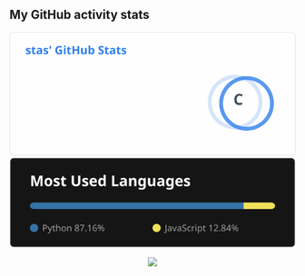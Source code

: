 ##  My GitHub activity stats

<!-- Found out I could do this from @rodrigogiraoserrao! -->

<img src="https://github.com/miarez/miarez/blob/main/general_stats.svg" alt="GitHub Statistics" loading="lazy">

<img src="language_stats.svg" alt="Top Languages" loading="lazy">

<p align='center'><img src='https://visitor-badge.laobi.icu/badge?page_id=miarez'></p>

